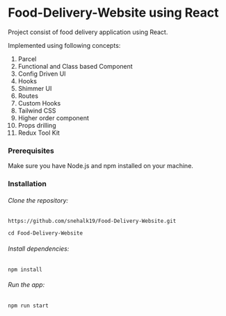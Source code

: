# Food-Delivery-Website using React

Project consist of food delivery application using React.

Implemented using following concepts:
1. Parcel
2. Functional and Class based Component
3. Config Driven UI
4. Hooks
5. Shimmer UI
6. Routes
7. Custom Hooks
8. Tailwind CSS
9. Higher order component
10. Props drilling
11. Redux Tool Kit

### Prerequisites

Make sure you have Node.js and npm installed on your machine.

### Installation

###### Clone the repository:
`https://github.com/snehalk19/Food-Delivery-Website.git`  

`cd Food-Delivery-Website`


###### Install dependencies:
`npm install`

###### Run the app:
`npm run start`
